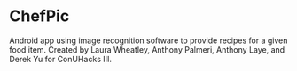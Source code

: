# ChefPic
Android app using image recognition software to provide recipes for a given food item. Created by Laura Wheatley, Anthony Palmeri, Anthony Laye, and Derek Yu for ConUHacks III.
